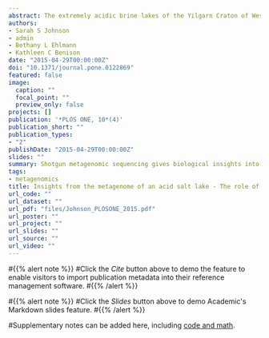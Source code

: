 ```yaml
---
abstract: The extremely acidic brine lakes of the Yilgarn Craton of Western Australia are home to some of the most biologically challenging waters on Earth. In this study, we employed metagenomic shotgun sequencing to generate a microbial profile of the depositional environment associated with the sulfur-rich sediments of one such lake. Of the 1.5 M high-quality reads generated, 0.25 M were mapped to protein features, which in turn provide new insights into the metabolic function of this community. In particular, 45 diverse genes associated with sulfur metabolism were identified, the majority of which were linked to either the conversion of sulfate to adenylylsulfate and the subsequent production of sulfide from sulfite or the oxidation of sulfide, elemental sulfur, and thiosulfate via the sulfur oxidation (Sox) system. This is the first metagenomic study of an acidic, hypersaline depositional environment, and we present evidence for a surprisingly high level of microbial diversity. Our findings also illuminate the possibility that we may be meaningfully underestimating the effects of biology on the chemistry of these sulfur-rich sediments, thereby influencing our understanding of past geobiological conditions that may have been present on Earth as well as early Mars.
authors:
- Sarah S Johnson
- admin
- Bethany L Ehlmann
- Kathleen C Benison
date: "2015-04-29T00:00:00Z"
doi: "10.1371/journal.pone.0122869"
featured: false
image:
  caption: ""
  focal_point: ""
  preview_only: false
projects: []
publication: '*PLOS ONE, 10*(4)'
publication_short: ""
publication_types:
- "2"
publishDate: "2015-04-29T00:00:00Z"
slides: ""
summary: Shotgun metagenomic sequencing gives biological insights into an extreme environment similar to the Martian surface.
tags:
- metagenomics
title: Insights from the metagenome of an acid salt lake - The role of biology in an extreme depositional environment
url_code: ""
url_dataset: ""
url_pdf: "files/Johnson_PLOSONE_2015.pdf"
url_poster: ""
url_project: ""
url_slides: ""
url_source: ""
url_video: ""
---
```


#{{% alert note %}}
#Click the *Cite* button above to demo the feature to enable visitors to import publication metadata into their reference management software.
#{{% /alert %}}

#{{% alert note %}}
#Click the *Slides* button above to demo Academic's Markdown slides feature.
#{{% /alert %}}

#Supplementary notes can be added here, including [code and math](https://sourcethemes.com/academic/docs/writing-markdown-latex/).

